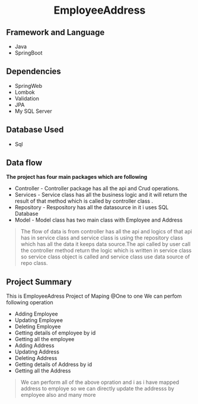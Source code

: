 <div align = "center">
  <h1> EmployeeAddress</h1>
 </div>



## Framework and Language
* Java 
* SpringBoot

## Dependencies
  * SpringWeb
  * Lombok
  * Validation
  * JPA
  * My SQL Server
    
## Database Used 
  * Sql
    
## Data flow
  **The project has four main packages which are following** 
  
* Controller - Controller package has all the api and Crud operations.
* Services - Service class has all the business logic and it will return the result of that method which is called by controller class . 
* Repository - Respository has all the datasource in it i uses SQL Database
* Model - Model class has two main class with Employee and Address
> The flow of data is from controller has all the api and logics of that api has in service class and
service class is using the repository class which has all the data it keeps data source.The api called by user call the controller method
return the logic which is written in service class so service class object is called and service class use data source of repo class.

## Project Summary 
This is EmployeeAdress Project of Maping @One to one 
We can perfom following operation 
* Adding Employee
* Updating Employee
* Deleting Employee
* Getting details of employee by id
* Getting all the employee
* Adding Address
* Updating Address
* Deleting Address
* Getting details of Address by id
* Getting all the Address
> We can perform all of the above opration and i as i have mapped address to employe so we can directly update the addresss by employee also and many more
